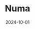 ---  
layout: startup_page  
title: "Numa"  
id: "numa.com"  
permalink: "/numanuma.com10012024/"  
website: "https://www.numa.com/"  
funding_round: "Series B"  
funding_amount: "$32M"  
investors: "Touring Capital, Mitsui & Co., Ltd, Costanoa Ventures, Threshold, Gradient Ventures"  
about: "Numa is an AI platform transforming auto dealerships by integrating AI agents into all aspects of operations and communications. Its platform streamlines processes, improves customer interactions, and boosts efficiency and profitability for dealerships. Numa's AI agents handle tasks from booking appointments to resolving customer issues, significantly reducing response times and increasing customer satisfaction."  
markets: "Automotive, AI, Software Development"  
hq: "Oakland, California, United States"  
founded_year: "2016"  
linkedin: "https://www.linkedin.com/company/numa"  
twitter: "https://twitter.com/numberai"  
instagram: ""  
facebook: "https://www.facebook.com/numberai"  
crunchbase: "https://www.crunchbase.com/organization/numberai"  
pitchbook: "https://pitchbook.com/profiles/company/188050-42"  

date_display: "01-Oct-2024"  
date: "2024-10-01"

# SEO Optimization  
meta_title: "Numa - Series B Funding ($32M)"  
meta_description: "Numa, Numa is an AI platform transforming auto dealerships by integrating AI agents into all aspects of operations and communications. Its platform streamli..."  
meta_keywords: "Numa, Automotive, AI, Software Development, Series B funding"  
canonical_url: "https://startup.projectstartups.com/numanuma.com10012024/"  
---